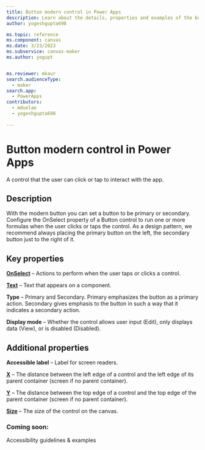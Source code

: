 ```yaml
---
title: Button modern control in Power Apps
description: Learn about the details, properties and examples of the button modern control in Power Apps.
author: yogeshgupta698

ms.topic: reference
ms.component: canvas
ms.date: 3/23/2023
ms.subservice: canvas-maker
ms.author: yogupt


ms.reviewer: mkaur
search.audienceType: 
  - maker
search.app: 
  - PowerApps
contributors:
  - mduelae
  - yogeshgupta698
  
---
```

# Button modern control in Power Apps
A control that the user can click or tap to interact with the app.

## Description
With the modern button you can set a button to be primary or secondary. Configure the OnSelect property of a Button control to run one or more formulas when the user clicks or taps the control. As a design pattern, we recommend always placing the primary button on the left, the secondary button just to the right of it.

## Key properties
**[OnSelect](../properties-core.md)** – Actions to perform when the user taps or clicks a control.

**[Text](../properties-core.md)** – Text that appears on a component.

**Type** – Primary and Secondary. Primary emphasizes the button as a primary action. Secondary gives emphasis to the button in such a way that it indicates a secondary action.

**Display mode** – Whether the control allows user input (Edit), only displays data (View), or is disabled (Disabled).

## Additional properties
**Accessible label** – Label for screen readers.

**[X](../properties-size-location.md)** – The distance between the left edge of a control and the left edge of its parent container (screen if no parent container).

**[Y](../properties-size-location.md)** – The distance between the top edge of a control and the top edge of the parent container (screen if no parent container).

**[Size](../properties-text.md)** – The size of the control on the canvas.

### Coming soon:
Accessibility guidelines & examples









